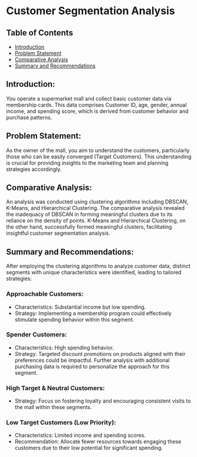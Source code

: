 # Customer Segmentation Analysis

## Table of Contents
- [Introduction](#introduction)
- [Problem Statement](#problem-statement)
- [Comparative Analysis](#comparative-analysis)
- [Summary and Recommendations](#summary-and-recommendations)

## Introduction:
You operate a supermarket mall and collect basic customer data via membership cards. This data comprises Customer ID, age, gender, annual income, and spending score, which is derived from customer behavior and purchase patterns.

## Problem Statement:
As the owner of the mall, you aim to understand the customers, particularly those who can be easily converged (Target Customers). This understanding is crucial for providing insights to the marketing team and planning strategies accordingly.

## Comparative Analysis:
An analysis was conducted using clustering algorithms including DBSCAN, K-Means, and Hierarchical Clustering. The comparative analysis revealed the inadequacy of DBSCAN in forming meaningful clusters due to its reliance on the density of points. K-Means and Hierarchical Clustering, on the other hand, successfully formed meaningful clusters, facilitating insightful customer segmentation analysis.

## Summary and Recommendations:
After employing the clustering algorithms to analyze customer data, distinct segments with unique characteristics were identified, leading to tailored strategies:

### Approachable Customers:
- Characteristics: Substantial income but low spending.
- Strategy: Implementing a membership program could effectively stimulate spending behavior within this segment.

### Spender Customers:
- Characteristics: High spending behavior.
- Strategy: Targeted discount promotions on products aligned with their preferences could be impactful. Further analysis with additional purchasing data is required to personalize the approach for this segment.

### High Target & Neutral Customers:
- Strategy: Focus on fostering loyalty and encouraging consistent visits to the mall within these segments.

### Low Target Customers (Low Priority):
- Characteristics: Limited income and spending scores.
- Recommendation: Allocate fewer resources towards engaging these customers due to their low potential for significant spending.




